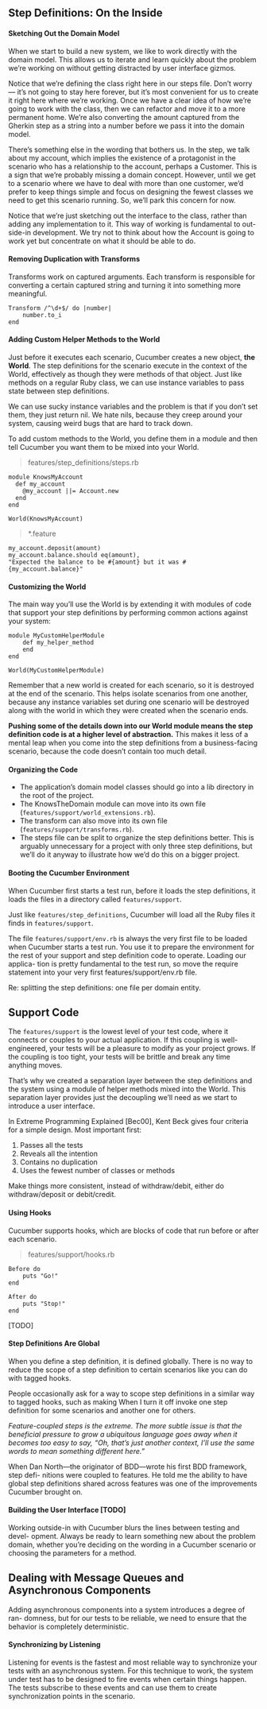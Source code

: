 ## Step Definitions: On the Inside

#### Sketching Out the Domain Model

When we start to build a new system, we like to work directly with the domain model. This allows us to iterate and learn quickly about the problem we’re working on without getting distracted by user interface gizmos.

Notice that we’re defining the class right here in our steps file. Don’t worry— it’s not going to stay here forever, but it’s most convenient for us to create it right here where we’re working. Once we have a clear idea of how we’re going to work with the class, then we can refactor and move it to a more permanent home. We’re also converting the amount captured from the Gherkin step as a string into a number before we pass it into the domain model.

There’s something else in the wording that bothers us. In the step, we talk about my account, which implies the existence of a protagonist in the scenario who has a relationship to the account, perhaps a Customer. This is a sign that we’re probably missing a domain concept. However, until we get to a scenario where we have to deal with more than one customer, we’d prefer to keep things simple and focus on designing the fewest classes we need to get this scenario running. So, we’ll park this concern for now.

Notice that we’re just sketching out the interface to the class, rather than adding any implementation to it. This way of working is fundamental to out- side-in development. We try not to think about how the Account is going to work yet but concentrate on what it should be able to do.

#### Removing Duplication with Transforms

Transforms work on captured arguments. Each transform is responsible for converting a certain captured string and turning it into something more meaningful.

    Transform /^\d+$/ do |number| 
        number.to_i
    end

#### Adding Custom Helper Methods to the World

Just before it executes each scenario, Cucumber creates a new object, __the World__. The step definitions for the scenario execute in the context of the World, effectively as though they were methods of that object. Just like methods on a regular Ruby class, we can use instance variables to pass state between step definitions.

We can use sucky instance variables and the problem is that if you don’t set them, they just return nil. We hate nils, because they creep around your system, causing weird bugs that are hard to track down.

To add custom methods to the World, you define them in a module and then tell Cucumber you want them to be mixed into your World.

> features/step_definitions/steps.rb

    module KnowsMyAccount
      def my_account
        @my_account ||= Account.new
      end
    end

    World(KnowsMyAccount)

> *.feature

    my_account.deposit(amount)
    my_account.balance.should eq(amount),
    "Expected the balance to be #{amount} but it was #{my_account.balance}"

#### Customizing the World

The main way you’ll use the World is by extending it with modules of code that support your step definitions by performing common actions against your system:

    module MyCustomHelperModule 
        def my_helper_method
        end 
    end

    World(MyCustomHelperModule)

Remember that a new world is created for each scenario, so it is destroyed at the end of the scenario. This helps isolate scenarios from one another, because any instance variables set during one scenario will be destroyed along with the world in which they were created when the scenario ends.

__Pushing some of the details down into our World module means the step definition code is at a higher level of abstraction.__ This makes it less of a mental leap when you come into the step definitions from a business-facing scenario, because the code doesn’t contain too much detail.

#### Organizing the Code

- The application’s domain model classes should go into a lib directory in the root of the project.
- The KnowsTheDomain module can move into its own file (`features/support/world_extensions.rb`).
- The transform can also move into its own file (`features/support/transforms.rb`).
-  The steps file can be split to organize the step definitions better. This is arguably unnecessary for a project with only three step definitions, but we’ll do it anyway to illustrate how we’d do this on a bigger project.

#### Booting the Cucumber Environment

When Cucumber first starts a test run, before it loads the step definitions, it loads the files in a directory called `features/support`.

Just like `features/step_definitions`, Cucumber will load all the Ruby files it finds in `features/support`.

The file `features/support/env.rb` is always the very first file to be loaded when Cucumber starts a test run. You use it to prepare the environment for the rest of your support and step definition code to operate. Loading our applica- tion is pretty fundamental to the test run, so move the require statement into your very first features/support/env.rb file.

Re: splitting the step definitions: one file per domain entity.

## Support Code

The `features/support` is the lowest level of your test code, where it connects or couples to your actual application. If this coupling is well-engineered, your tests will be a pleasure to modify as your project grows. If the coupling is too tight, your tests will be brittle and break any time anything moves.

That’s why we created a separation layer between the step definitions and the system using a module of helper methods mixed into the World. This separation layer provides just the decoupling we’ll need as we start to introduce a user interface.

In Extreme Programming Explained [Bec00], Kent Beck gives four criteria for a simple design. Most important first:

1. Passes all the tests
2. Reveals all the intention
3. Contains no duplication
4. Uses the fewest number of classes or methods

Make things more consistent, instead of withdraw/debit, either do withdraw/deposit or debit/credit.

#### Using Hooks

Cucumber supports hooks, which are blocks of code that run before or after each scenario.

> features/support/hooks.rb

    Before do 
        puts "Go!"
    end

    After do
        puts "Stop!"
    end

[TODO]

#### Step Definitions Are Global

When you define a step definition, it is defined globally. There is no way to reduce the scope of a step definition to certain scenarios like you can do with tagged hooks.

People occasionally ask for a way to scope step definitions in a similar way to tagged hooks, such as making When I turn it off invoke one step definition for some scenarios and another one for others.

_Feature-coupled steps is the extreme. The more subtle issue is that the beneficial pressure to grow a ubiquitous language goes away when it becomes too easy to say, “Oh, that’s just another context, I’ll use the same words to mean something different here.”_

When Dan North—the originator of BDD—wrote his first BDD framework, step defi- nitions were coupled to features. He told me the ability to have global step definitions shared across features was one of the improvements Cucumber brought on.

#### Building the User Interface [TODO]

Working outside-in with Cucumber blurs the lines between testing and devel- opment. Always be ready to learn something new about the problem domain, whether you’re deciding on the wording in a Cucumber scenario or choosing the parameters for a method.

## Dealing with Message Queues and Asynchronous Components

Adding asynchronous components into a system introduces a degree of ran- domness, but for our tests to be reliable, we need to ensure that the behavior is completely deterministic.

#### Synchronizing by Listening

Listening for events is the fastest and most reliable way to synchronize your tests with an asynchronous system. For this technique to work, the system under test has to be designed to fire events when certain things happen. The tests subscribe to these events and can use them to create synchronization points in the scenario.

